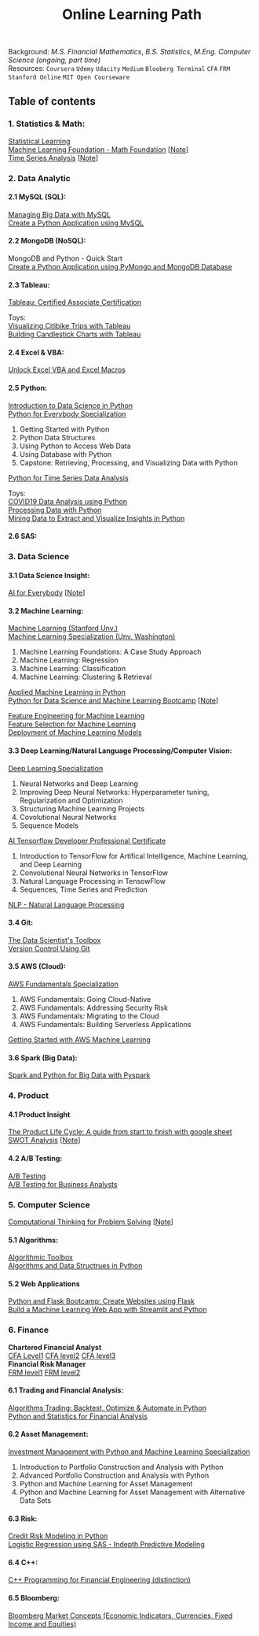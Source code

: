 <h1 align="center"> Online Learning Path </h1> <br>

Background: _M.S. Financial Mathematics_, _B.S. Statistics_, _M.Eng. Computer Science (ongoing, part time)_<br>
Resources: ``Coursera`` ``Udemy`` ``Udacity`` ``Medium`` ``Blooberg Terminal`` ``CFA`` ``FRM`` ``Stanford Online`` ``MIT Open Courseware``

## Table of contents

### 1. Statistics & Math:<br>
[Statistical Learning](https://drive.google.com/file/d/1WjU4o31wgqvYCHYJYhp83BJHvLz7nby5/view)<br>
[Machine Learning Foundation - Math Foundation]() [[Note](https://github.com/puran-debugger/HsuanTienLin_MachineLearning/tree/master/Machine%20Learning%20Foundations/pdf%20files)]<br>
[Time Series Analysis](https://ocw.mit.edu/courses/economics/14-384-time-series-analysis-fall-2013/index.htm) [[Note]((https://ocw.mit.edu/courses/economics/14-384-time-series-analysis-fall-2013/lecture-notes/))]

### 2. Data Analytic

#### 2.1 MySQL (SQL):
[Managing Big Data with MySQL](https://www.coursera.org/account/accomplishments/verify/FG3BWNWY8HWU)<br>
[Create a Python Application using MySQL](https://coursera.org/share/6709899500e381320aba4caba91d6520)<br>

#### 2.2 MongoDB (NoSQL):<br>
MongoDB and Python - Quick Start<br>
[Create a Python Application using PyMongo and MongoDB Database](https://coursera.org/share/6709899500e381320aba4caba91d6520)<br>

#### 2.3 Tableau: 
[Tableau: Certified Associate Certification](https://www.udemy.com/certificate/UC-1ae74013-ebb5-44d1-8495-c07481c45a0e/)<br>

Toys: <br>
[Visualizing Citibike Trips with Tableau](https://www.coursera.org/account/accomplishments/certificate/QMVGZ9AVDVJD)<br>
[Building Candlestick Charts with Tableau](https://www.coursera.org/account/accomplishments/certificate/YVMVAFRB922A)<br>


#### 2.4 Excel & VBA:
[Unlock Excel VBA and Excel Macros](https://www.udemy.com/certificate/UC-8e62f62a-f76b-4657-8456-03c885c1eef6/)<br>

#### 2.5 Python: <br>
[Introduction to Data Science in Python](https://coursera.org/share/eb6ab1a95fd67f01dea294cc31642485)<br>
[Python for Everybody Specialization](https://www.coursera.org/account/accomplishments/specialization/U3SU8BNGKZV9)<br>
1. Getting Started with Python<br> 
2. Python Data Structures<br> 
3. Using Python to Access Web Data<br> 
4. Using Database with Python<br> 
5. Capstone: Retrieving, Processing, and Visualizing Data with Python<br>

[Python for Time Series Data Analysis]()<br>

Toys: <br>
[COVID19 Data Analysis using Python](https://www.coursera.org/account/accomplishments/certificate/P9AB6RN7HK6S)<br>
[Processing Data with Python](https://www.coursera.org/account/accomplishments/certificate/KDVQW2NX2G8G)<br>
[Mining Data to Extract and Visualize Insights in Python](https://www.coursera.org/account/accomplishments/certificate/KZQUMEH7G9D6)<br>

#### 2.6 SAS: <br>

### 3. Data Science
#### 3.1 Data Science Insight:
[AI for Everybody](https://coursera.org/share/71e95c184f179aa1cb781f530d986ae7) [[Note](https://github.com/puran-debugger/Learning/blob/master/AI%20for%20Everbody.md)]<br>

#### 3.2 Machine Learning:<br>
[Machine Learning (Stanford Unv.)](https://www.coursera.org/account/accomplishments/records/NX4DF87Y326G) <br>
[Machine Learning Specialization (Unv. Washington)]()<br>
1. Machine Learning Foundations: A Case Study Approach<br>
2. Machine Learning: Regression<br>
3. Machine Learning: Classification<br>
4. Machine Learning: Clustering & Retrieval<br>


[Applied Machine Learning in Python](https://coursera.org/share/5a37d2d36297c9b63a9daf988692da8b)<br>
[Python for Data Science and Machine Learning Bootcamp](https://www.udemy.com/certificate/UC-e02ef300-32bb-401e-99cf-39933dc6b73a/) [[Note](https://github.com/puran-debugger/Bootcamp/tree/master/Python%20for%20Data%20Science%20and%20Machine%20Learning%20Bootcamp)]<br>

[Feature Engineering for Machine Learning]()<br>
[Feature Selection for Machine Learning]()<br>
[Deployment of Machine Learning Models]()<br>

#### 3.3 Deep Learning/Natural Language Processing/Computer Vision:<br>
[Deep Learning Specialization]()<br>
1. Neural Networks and Deep Learning<br>
2. Improving Deep Neural Networks: Hyperparameter tuning, Regularization and Optimization <br>
3. Structuring Machine Learning Projects<br>
4. Covolutional Neural Networks <br>
5. Sequence Models<br>

[AI Tensorflow Developer Professional Certificate]()<br>
1. Introduction to TensorFlow for Artifical Intelligence, Machine Learning, and Deep Learning<br>
2. Convolutional Neural Networks in TensorFlow<br>
3. Natural Language Processing in TensowFlow<br>
4. Sequences, Time Series and Prediction<br>

[NLP - Natural Language Processing]()<br> 

#### 3.4 Git:<br>
[The Data Scientist's Toolbox](https://www.coursera.org/account/accomplishments/certificate/N2MYU5P9L77J)<br>
[Version Control Using Git]()<br>

#### 3.5 AWS (Cloud): <br>
[AWS Fundamentals Specialization](https://www.coursera.org/account/accomplishments/specialization/certificate/5VRFJ5D8L6X8)<br>
1. AWS Fundamentals: Going Cloud-Native<br>
2. AWS Fundamentals: Addressing Security Risk<br>
3. AWS Fundamentals: Migrating to the Cloud<br>
4. AWS Fundamentals: Building Serverless Applications<br>

[Getting Started with AWS Machine Learning](https://coursera.org/share/ceeaf9a6dc6f6cce2fb1d77ea4ef4221)<br>

#### 3.6 Spark (Big Data): 
[Spark and Python for Big Data with Pyspark](https://www.udemy.com/certificate/UC-5291b79f-ea5f-4f0d-a14c-10a4623fc289/)<br>

### 4. Product
#### 4.1 Product Insight
[The Product Life Cycle: A guide from start to finish with google sheet]()<br>
[SWOT Analysis](https://www.udemy.com/certificate/UC-9679707a-bc69-4790-a8a0-35cad471ff7c/)  [[Note](https://github.com/puran-debugger/Project/tree/master/Machine%20Learning%20Web%20APP_Python_Streamlit)]<br>

#### 4.2 A/B Testing:
[A/B Testing](https://www.udacity.com/course/ab-testing--ud257)<br>
[A/B Testing for Business Analysts](https://www.udacity.com/course/ab-testing--ud979)<br>

### 5. Computer Science
[Computational Thinking for Problem Solving]() [[Note](https://github.com/puran-debugger/Learning/blob/master/Computation%20Thinking%20for%20Problem%20Solving.md)]<br>

#### 5.1 Algorithms:<br>
[Algorithmic Toolbox](https://coursera.org/share/2b6071f24442435dacbfc8ac38cc1b5b)<br>
[Algorithms and Data Structrues in Python ](https://www.udemy.com/certificate/UC-e2867d8a-0914-4c9f-893a-f6667a6c83bb/)<br>

#### 5.2 Web Applications<br>
[Python and Flask Bootcamp: Create Websites using Flask]()<br>
[Build a Machine Learning Web App with Streamlit and Python](https://www.coursera.org/account/accomplishments/verify/MR2X5L44MC3T)<br>

### 6. Finance

**Chartered Financial Analyst** <br>
[CFA Level1]()  [CFA level2]()  [CFA level3]()<br>
**Financial Risk Manager**<br>
[FRM level1]()  [FRM level2]()<br>

#### 6.1 Trading and Financial Analysis:
[Algorithms Trading: Backtest, Optimize & Automate in Python](https://www.udemy.com/certificate/UC-JH4N7KB1/)<br>
[Python and Statistics for Financial Analysis](https://www.coursera.org/account/accomplishments/verify/LM4R7F8C4WY2)<br>

#### 6.2 Asset Management:
[Investment Management with Python and Machine Learning Specialization]()<br>
1. Introduction to Portfolio Construction and Analysis with Python<br>
2. Advanced Portfolio Construction and Analysis with Python<br>
3. Python and Machine Learning for Asset Management<br>
4. Python and Machine Learning for Asset Management with Alternative Data Sets<br>

#### 6.3 Risk:<br>
[Credit Risk Modeling in Python](https://www.udemy.com/certificate/UC-f7c34836-2fa8-4f87-9a9d-78146c71d41d/)<br>
[Logistic Regression using SAS - Indepth Predictive Modeling](https://www.udemy.com/certificate/UC-a82adee4-f982-4cff-a2a0-acffab9f91ff/)<br>

#### 6.4 C++: 
[C++ Programming for Financial Engineering (distinction)](https://drive.google.com/file/d/1bkcy8fPpIo0qwSo0uJAI-eyF20-mum61/view?usp=sharing)<br>

#### 6.5 Bloomberg:
[Bloomberg Market Concepts (Economic Indicators, Currencies, Fixed Income and Equities)](https://drive.google.com/file/d/1auncWML_8L4FkZ1mIS1fzOjxTpkH8Lbf/view?usp=sharing)


